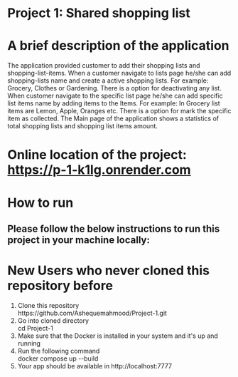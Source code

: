 # Project 1: Shared shopping list
# A brief description of the application
The application provided customer to add their shopping lists and shopping-list-items. When a customer navigate to lists page he/she can add shopping-lists name and create a active shopping lists. For example: Grocery, Clothes or Gardening. There is a option for deactivating any list. When customer navigate to the specific list page he/she can add specific list items name by adding items to the Items. For example: In Grocery list items are Lemon, Apple, Oranges etc. There is a option for mark the specific item as collected. The Main page of the application shows a statistics of total shopping lists and shopping list items amount. 

# Online location of the project: https://p-1-k1lg.onrender.com

<h1>How to run</h1>
<h2>Please follow the below instructions to run this project in your machine locally:</h2>
<h1>New Users who never cloned this repository before</h1>
<ol>
  <li>Clone this repository</li>
  https://github.com/Ashequemahmood/Project-1.git
  <li>Go into cloned directory</li>
  cd Project-1
  <li>Make sure that the Docker is installed in your system and it's up and running</li>
  <li>Run the following command</li>
  docker compose up --build
  <li>Your app should be available in http://localhost:7777</li>
</ol>


